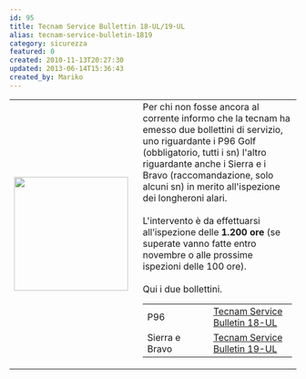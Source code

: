 ```yaml
---
id: 95
title: Tecnam Service Bullettin 18-UL/19-UL
alias: tecnam-service-bulletin-1819
category: sicurezza
featured: 0
created: 2010-11-13T20:27:30
updated: 2013-06-14T15:36:43
created_by: Mariko
---
```

<table border="0">
 <tbody>
  <tr>
   <td>
    <img border="0" src="images/stories/logo-Tecnam.gif" style="float: left; padding-right: 10px;" width="200"/>
   </td>
   <td>
    Per chi non fosse ancora al corrente informo che la tecnam ha emesso due bollettini di servizio, uno riguardante i P96 Golf (obbligatorio, tutti i sn) l'altro riguardante anche i Sierra e i Bravo (raccomandazione, solo alcuni sn) in merito all'ispezione dei longheroni alari.
    <br/>
    <br/>
    L'intervento è da effettuarsi all’ispezione delle
    <strong>
     1.200 ore
    </strong>
    (se superate vanno fatte entro novembre o alle prossime ispezioni delle 100 ore).
    <br/>
    <br/>
    Qui i due bollettini.
    <table border="0">
     <tbody>
      <tr>
       <td width="100">
        P96
       </td>
       <td>
        <a href="download/doc_download/28-service-bulletin-18-ul">
         Tecnam Service Bulletin 18-UL
        </a>
       </td>
      </tr>
      <tr>
       <td>
        Sierra e Bravo
       </td>
       <td>
        <a href="download/doc_download/29-service-bulletin-19-ul">
         Tecnam Service Bulletin 19-UL
        </a>
       </td>
      </tr>
     </tbody>
    </table>
   </td>
  </tr>
 </tbody>
</table>
